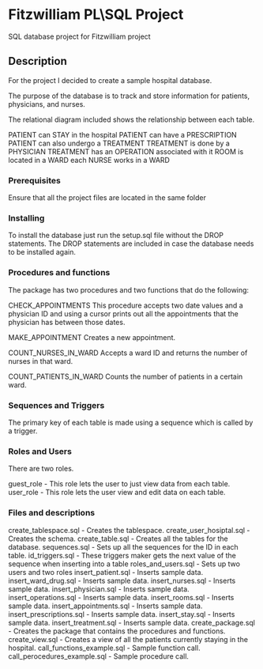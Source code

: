 # Fitzwilliam PL\SQL Project
SQL database project for Fitzwilliam project

## Description

For the project I decided to create a sample hospital database.

The purpose of the database is to track and store information for patients, physicians, and nurses.

The relational diagram included shows the relationship between each table.

PATIENT can STAY in the hospital 
PATIENT can have a PRESCRIPTION
PATIENT can also undergo a TREATMENT
TREATMENT is done by a PHYSICIAN
TREATMENT has an OPERATION associated with it
ROOM is located in a WARD
each NURSE works in a WARD

### Prerequisites

Ensure that all the project files are located in the same folder

### Installing

To install the database just run the setup.sql file without the DROP statements. The DROP statements are included in case the database needs to be installed again.

### Procedures and functions

The package has two procedures and two functions that do the following:

CHECK_APPOINTMENTS
This procedure accepts two date values and a physician ID and using a cursor prints out all the appointments that the physician has between those dates.

MAKE_APPOINTMENT
Creates a new appointment.

COUNT_NURSES_IN_WARD
Accepts a ward ID and returns the number of nurses in that ward.

COUNT_PATIENTS_IN_WARD
Counts the number of patients in a certain ward.

### Sequences and Triggers
The primary key of each table is made using a sequence which is called by a trigger.

### Roles and Users
There are two roles.

guest_role - This role lets the user to just view data from each table.
user_role  - This role lets the user view and edit data on each table.

### Files and descriptions

create_tablespace.sql - Creates the tablespace. 
create_user_hosiptal.sql - Creates the schema.
create_table.sql - Creates all the tables for the database.
sequences.sql - Sets up all the sequences for the ID in each table.
id_triggers.sql - These triggers maker gets the next value of the sequence when inserting into a table
roles_and_users.sql - Sets up two users and two roles
insert_patient.sql - Inserts sample data.
insert_ward_drug.sql - Inserts sample data.
insert_nurses.sql - Inserts sample data.
insert_physician.sql - Inserts sample data.
insert_operations.sql - Inserts sample data.
insert_rooms.sql - Inserts sample data.
insert_appointments.sql - Inserts sample data.
insert_prescriptions.sql - Inserts sample data.
insert_stay.sql - Inserts sample data.
insert_treatment.sql - Inserts sample data.
create_package.sql - Creates the package that contains the procedures and functions.
create_view.sql - Creates a view of all the patients currently staying in the hospital.
call_functions_example.sql - Sample function call.
call_perocedures_example.sql - Sample procedure call.


